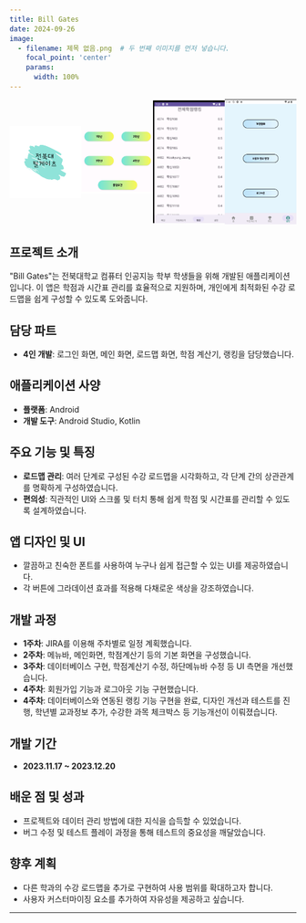 ```yaml
---
title: Bill Gates
date: 2024-09-26
image:
  - filename: 제목 없음.png  # 두 번째 이미지를 먼저 넣습니다.
    focal_point: 'center'
    params:
      width: 100%
---
```


<div style="display: flex; align-items: center; justify-content: center;">
  <div style="flex: 1;">
    <img src="billgateslogo.png" alt="게임 이미지 1" style="width: 100%; height: auto;">
  </div>
  <div style="flex: 1;">
    <img src="grade.png" alt="게임 이미지 2" style="width: 100%; height: auto;">
  </div>
  <div style="flex: 1;">
    <img src="rank.png" alt="게임 이미지 3" style="width: 100%; height: auto;">
  </div>
  <div style="flex: 1;">
    <img src="option.png" alt="게임 이미지 4" style="width: 100%; height: auto;">
  </div>
</div>


## 프로젝트 소개
"Bill Gates"는 전북대학교 컴퓨터 인공지능 학부 학생들을 위해 개발된 애플리케이션입니다. 이 앱은 학점과 시간표 관리를 효율적으로 지원하며, 개인에게 최적화된 수강 로드맵을 쉽게 구성할 수 있도록 도와줍니다.

## 담당 파트 
- **4인 개발**: 로그인 화면, 메인 화면, 로드맵 화면, 학점 계산기, 랭킹을 담당했습니다.

## 애플리케이션 사양
- **플랫폼**: Android
- **개발 도구**: Android Studio, Kotlin

## 주요 기능 및 특징
- **로드맵 관리**: 여러 단계로 구성된 수강 로드맵을 시각화하고, 각 단계 간의 상관관계를 명확하게 구성하였습니다.
- **편의성**: 직관적인 UI와 스크롤 및 터치 통해 쉽게 학점 및 시간표를 관리할 수 있도록 설계하였습니다.

## 앱 디자인 및 UI
- 깔끔하고 친숙한 폰트를 사용하여 누구나 쉽게 접근할 수 있는 UI를 제공하였습니다.
- 각 버튼에 그라데이션 효과를 적용해 다채로운 색상을 강조하였습니다.

## 개발 과정
- **1주차**: JIRA를 이용해 주차별로 일정 계획했습니다.
- **2주차**: 메뉴바, 메인화면, 학점계산기 등의 기본 화면을 구성했습니다.
- **3주차**: 데이터베이스 구현, 학점계산기 수정, 하단메뉴바 수정 등 UI 측면을 개선했습니다.
- **4주차**: 회원가입 기능과 로그아웃 기능 구현했습니다.
- **4주차**: 데이터베이스와 연동된 랭킹 기능 구현을 완료, 디자인 개선과 테스트를 진행, 학년별 교과정보 추가, 수강한 과목 체크박스 등 기능개선이 이뤄졌습니다.

## 개발 기간
- **2023.11.17 ~ 2023.12.20**

## 배운 점 및 성과
- 프로젝트와 데이터 관리 방법에 대한 지식을 습득할 수 있었습니다.
- 버그 수정 및 테스트 플레이 과정을 통해 테스트의 중요성을 깨달았습니다.

## 향후 계획
- 다른 학과의 수강 로드맵을 추가로 구현하여 사용 범위를 확대하고자 합니다.
- 사용자 커스터마이징 요소를 추가하여 자유성을 제공하고 싶습니다.

---
